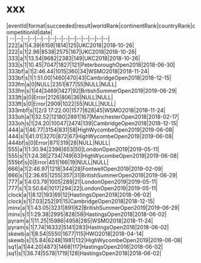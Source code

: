 # xxx


|eventId|format|succeeded|result|worldRank|continentRank|countryRank|competitionId|date|  
|	--|--|--|--|--|--|--|--|--|--|--|--|--|--|--|  
|222|a|1|4.39|6159|1814|125|UKC2018|2018-10-26|  
|222|s|1|2.96|8538|2575|167|UKC2018|2018-10-26|  
|333|a|1|13.54|9682|2383|149|UKC2018|2018-10-26|  
|333|s|1|10.45|7047|1827|121|PeterboroughOpen2018|2018-06-30|  
|333bf|a|1|2:46.44|1015|360|34|WSMO2018|2018-11-24|  
|333bf|s|1|1:51.00|1460|470|43|CambridgeOpen2018|2018-12-15|  
|333fm|a|0|NULL|2351|877|55|NULL|NULL|  
|333fm|s|1|44|3469|1427|92|BritishSummerOpen2019|2019-06-29|  
|333ft|a|0|Error|2126|806|36|NULL|NULL|  
|333ft|s|0|Error|2909|1022|55|NULL|NULL|  
|333mbf|s|1|2/3 17:22.00|1577|628|45|WSMO2018|2018-11-24|  
|333oh|a|1|32.52|12180|2891|167|ManchesterOpen2018|2018-02-17|  
|333oh|s|1|24.20|10047|2474|139|CambridgeOpen2018|2018-12-15|  
|444|a|1|46.77|3154|831|58|HighWycombeOpen2019|2019-06-08|  
|444|s|1|41.01|3270|872|67|HighWycombeOpen2019|2019-06-08|  
|444bf|s|0|Error|871|319|28|NULL|NULL|  
|555|a|1|1:30.94|2396|653|50|LondonOpen2019|2019-05-11|  
|555|s|1|1:24.38|2734|749|63|HighWycombeOpen2019|2019-06-08|  
|555bf|s|0|Error|451|166|19|NULL|NULL|  
|666|a|1|2:46.97|1218|344|28|FontwellOpen2019|2019-02-09|  
|666|s|1|2:36.65|1255|357|31|BritishSummerOpen2019|2019-06-29|  
|777|a|1|4:03.79|1005|289|21|LondonOpen2019|2019-05-11|  
|777|s|1|3:50.64|1017|294|22|LondonOpen2019|2019-05-11|  
|clock|a|1|8.12|193|69|12|HastingsOpen2018|2018-06-02|  
|clock|s|1|7.03|252|91|15|CambridgeOpen2018|2018-12-15|  
|minx|a|1|1:43.05|3231|891|62|BritishSummerOpen2019|2019-06-29|  
|minx|s|1|1:29.38|2995|828|58|HastingsOpen2018|2018-06-02|  
|pyram|a|1|11.25|15986|4958|285|WSMO2018|2018-11-24|  
|pyram|s|1|7.74|16332|5141|283|HastingsOpen2018|2018-06-02|  
|skewb|a|1|8.54|5550|1677|115|HWO2018|2018-04-14|  
|skewb|s|1|5.84|6248|1981|132|HighWycombeOpen2019|2019-06-08|  
|sq1|a|1|44.20|4873|1468|117|HastingsOpen2018|2018-06-02|  
|sq1|s|1|36.74|5578|1719|128|HastingsOpen2018|2018-06-02|  
